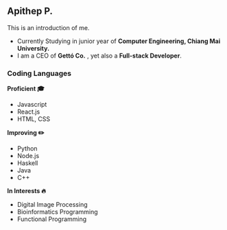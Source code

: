 ## Apithep P.
This is an introduction of me.

- Currently Studying in junior year of **Computer Engineering, Chiang Mai University.**
- I am a CEO of **Gettó Co.** , yet also a **Full-stack Developer**.

### Coding Languages
**Proficient 🎓**
- Javascript
- React.js
- HTML, CSS


**Improving ✏️**
- Python
- Node.js
- Haskell
- Java
- C++

**In Interests 🔥**
- Digital Image Processing
- Bioinformatics Programming
- Functional Programming

